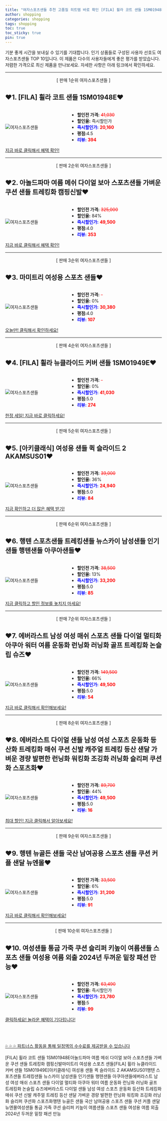 ```yaml
---
title: "여자스포츠샌들 추천 고품질 히트템 바로 확인 [FILA] 휠라 코트 샌들 1SM01948E"
author: shopping
categories: shopping
tags: shopping
toc: true
toc_sticky: true
pin: true
---
```

기분 좋게 시간을 보내실 수 있기를 기대합니다. 인기 상품들로 구성된 사용자 선호도 여자스포츠샌들 TOP 10입니다. 이 제품은 다수의 사용자들에게 좋은 평가를 받았습니다. 저렴한 가격으로 최신 제품을 만나보세요. 자세한 사항은 아래 링크에서 확인하세요.

---
<p class="toplist" style="margin: 0 auto; display: block; width: fit-content;">[ 판매 1순위 여자스포츠샌들 ]</p>

<h2><strong>❤️1. [FILA] 휠라 코트 샌들 1SM01948E❤️</strong></h2>

<div style="display: flex; align-items: center;">
    <div style="flex: 0.4;">
        <img src="https://thumbnail10.coupangcdn.com/thumbnails/remote/230x230ex/image/retail/images/4179663389030544-a4dafde2-dee2-45ba-a9e4-99864976d2c0.png" alt="여자스포츠샌들" style="max-width: 100%;">
    </div>
    <div style="flex: 0.6; margin-left: 10px;">
        <ul>
            <li><strong>할인전 가격:</strong> <del style="color: red;">41,030</del></li>
            <li><strong>할인율:</strong> 즉시할인가</li>
            <li><span style='color:blue'><strong>즉시할인가:</strong></span> <span style='color:red'><strong>20,160</strong></span></li>
            <li><strong>평점:</strong>4.5</li>
            <li><span style='color:blue'><strong>리뷰:</strong></span> <span style='color:red'><strong>394</strong></span></li>
        </ul>
    </div>
</div>
<div class="center">
    <a href="https://selin100587001.github.io?lptag=AF9450613&subid=githubio&pageKey=6509631945&traceid=V0-153&itemId=14308239741&vendorItemId=81553010115" class="myButton">
        지금 바로 클릭해서 혜택 확인!
    </a>
</div>


---
<p class="toplist" style="margin: 0 auto; display: block; width: fit-content;">[ 판매 2순위 여자스포츠샌들 ]</p>

<h2><strong>❤️2. 아놀드파마 여름 메쉬 다이얼 보아 스포츠샌들 가벼운 쿠션 샌들 트레킹화 캠핑신발❤️</strong></h2>

<div style="display: flex; align-items: center;">
    <div style="flex: 0.4;">
        <img src="https://thumbnail8.coupangcdn.com/thumbnails/remote/230x230ex/image/vendor_inventory/4140/744ef155c482597338c9d13f9102f822f2264b4527ef873d9bf9b521afc8.jpg" alt="여자스포츠샌들" style="max-width: 100%;">
    </div>
    <div style="flex: 0.6; margin-left: 10px;">
        <ul>
            <li><strong>할인전 가격:</strong> <del style="color: red;">325,000</del></li>
            <li><strong>할인율:</strong> 84%</li>
            <li><span style='color:blue'><strong>즉시할인가:</strong></span> <span style='color:red'><strong>49,500</strong></span></li>
            <li><strong>평점:</strong>4.0</li>
            <li><span style='color:blue'><strong>리뷰:</strong></span> <span style='color:red'><strong>353</strong></span></li>
        </ul>
    </div>
</div>
<div class="center">
    <a href="https://selin100587001.github.io?lptag=AF9450613&subid=githubio&pageKey=7306143545&traceid=V0-153&itemId=18706771125&vendorItemId=85945591181" class="myButton">
        지금 바로 클릭해서 혜택 확인!
    </a>
</div>


---
<p class="toplist" style="margin: 0 auto; display: block; width: fit-content;">[ 판매 3순위 여자스포츠샌들 ]</p>

<h2><strong>❤️3. 마미트리 여성용 스포츠 샌들❤️</strong></h2>

<div style="display: flex; align-items: center;">
    <div style="flex: 0.4;">
        <img src="https://thumbnail8.coupangcdn.com/thumbnails/remote/230x230ex/image/vendor_inventory/images/2017/04/18/14/2/29bc5e39-c152-4819-9fcd-36977d3e7fac.jpg" alt="여자스포츠샌들" style="max-width: 100%;">
    </div>
    <div style="flex: 0.6; margin-left: 10px;">
        <ul>
            <li><strong>할인전 가격:</strong> <del style="color: red;">-</del></li>
            <li><strong>할인율:</strong> 0%</li>
            <li><span style='color:blue'><strong>즉시할인가:</strong></span> <span style='color:red'><strong>30,380</strong></span></li>
            <li><strong>평점:</strong>4.0</li>
            <li><span style='color:blue'><strong>리뷰:</strong></span> <span style='color:red'><strong>107</strong></span></li>
        </ul>
    </div>
</div>
<div class="center">
    <a href="https://selin100587001.github.io?lptag=AF9450613&subid=githubio&pageKey=19165961&traceid=V0-153&itemId=76897677&vendorItemId=3594929208" class="myButton">
        오늘만! 클릭해서 확인하세요!
    </a>
</div>


---
<p class="toplist" style="margin: 0 auto; display: block; width: fit-content;">[ 판매 4순위 여자스포츠샌들 ]</p>

<h2><strong>❤️4. [FILA] 휠라 뉴클라이드 커버 샌들 1SM01949E❤️</strong></h2>

<div style="display: flex; align-items: center;">
    <div style="flex: 0.4;">
        <img src="https://thumbnail10.coupangcdn.com/thumbnails/remote/230x230ex/image/retail/images/4189747759440353-503b3a47-68d5-4723-8a41-609f509b2280.jpg" alt="여자스포츠샌들" style="max-width: 100%;">
    </div>
    <div style="flex: 0.6; margin-left: 10px;">
        <ul>
            <li><strong>할인전 가격:</strong> <del style="color: red;">-</del></li>
            <li><strong>할인율:</strong> 0%</li>
            <li><span style='color:blue'><strong>즉시할인가:</strong></span> <span style='color:red'><strong>41,030</strong></span></li>
            <li><strong>평점:</strong>5.0</li>
            <li><span style='color:blue'><strong>리뷰:</strong></span> <span style='color:red'><strong>274</strong></span></li>
        </ul>
    </div>
</div>
<div class="center">
    <a href="https://selin100587001.github.io?lptag=AF9450613&subid=githubio&pageKey=6509631916&traceid=V0-153&itemId=14372289360&vendorItemId=81616647148" class="myButton">
        한정 세일! 지금 바로 클릭하세요!
    </a>
</div>


---
<p class="toplist" style="margin: 0 auto; display: block; width: fit-content;">[ 판매 5순위 여자스포츠샌들 ]</p>

<h2><strong>❤️5. [아키클래식] 여성용 샌들 퀵 슬라이드 2 AKAMSUS01❤️</strong></h2>

<div style="display: flex; align-items: center;">
    <div style="flex: 0.4;">
        <img src="https://thumbnail7.coupangcdn.com/thumbnails/remote/230x230ex/image/rs_quotation_api/repgcuxe/52cdd0a7149c41ffa05dacba0af5c5ff.png" alt="여자스포츠샌들" style="max-width: 100%;">
    </div>
    <div style="flex: 0.6; margin-left: 10px;">
        <ul>
            <li><strong>할인전 가격:</strong> <del style="color: red;">39,000</del></li>
            <li><strong>할인율:</strong> 36%</li>
            <li><span style='color:blue'><strong>즉시할인가:</strong></span> <span style='color:red'><strong>24,940</strong></span></li>
            <li><strong>평점:</strong>5.0</li>
            <li><span style='color:blue'><strong>리뷰:</strong></span> <span style='color:red'><strong>84</strong></span></li>
        </ul>
    </div>
</div>
<div class="center">
    <a href="https://selin100587001.github.io?lptag=AF9450613&subid=githubio&pageKey=7383331566&traceid=V0-153&itemId=19072992828&vendorItemId=86195569734" class="myButton">
        지금 확인하고 더 많은 혜택 받기!
    </a>
</div>


---
<p class="toplist" style="margin: 0 auto; display: block; width: fit-content;">[ 판매 6순위 여자스포츠샌들 ]</p>

<h2><strong>❤️6. 행텐 스포츠샌들 트레킹샌들 뉴스카이 남성샌들 인기샌들 행텐샌들 아쿠아샌들❤️</strong></h2>

<div style="display: flex; align-items: center;">
    <div style="flex: 0.4;">
        <img src="https://thumbnail7.coupangcdn.com/thumbnails/remote/230x230ex/image/vendor_inventory/2601/db624b63a3de61c2fbe02c2e1e3e582ef3ac7eccffe860cdd4fb98a45e7d.jpg" alt="여자스포츠샌들" style="max-width: 100%;">
    </div>
    <div style="flex: 0.6; margin-left: 10px;">
        <ul>
            <li><strong>할인전 가격:</strong> <del style="color: red;">38,500</del></li>
            <li><strong>할인율:</strong> 13%</li>
            <li><span style='color:blue'><strong>즉시할인가:</strong></span> <span style='color:red'><strong>33,200</strong></span></li>
            <li><strong>평점:</strong>5.0</li>
            <li><span style='color:blue'><strong>리뷰:</strong></span> <span style='color:red'><strong>85</strong></span></li>
        </ul>
    </div>
</div>
<div class="center">
    <a href="https://selin100587001.github.io?lptag=AF9450613&subid=githubio&pageKey=200890472&traceid=V0-153&itemId=584509101&vendorItemId=4540979171" class="myButton">
        지금 클릭하고 할인 정보를 놓치지 마세요!
    </a>
</div>


---
<p class="toplist" style="margin: 0 auto; display: block; width: fit-content;">[ 판매 7순위 여자스포츠샌들 ]</p>

<h2><strong>❤️7. 에버라스트 남성 여성 매쉬 스포츠 샌들 다이얼 멀티화 아쿠아 워터 여름 운동화 런닝화 러닝화 골프 트레킹화 논슬립 슈즈❤️</strong></h2>

<div style="display: flex; align-items: center;">
    <div style="flex: 0.4;">
        <img src="https://thumbnail6.coupangcdn.com/thumbnails/remote/230x230ex/image/vendor_inventory/3752/7d8762b94f76127c30da067fa24ebd8b3f49470beca2bc15f4ad7ffa0faf.jpg" alt="여자스포츠샌들" style="max-width: 100%;">
    </div>
    <div style="flex: 0.6; margin-left: 10px;">
        <ul>
            <li><strong>할인전 가격:</strong> <del style="color: red;">149,500</del></li>
            <li><strong>할인율:</strong> 66%</li>
            <li><span style='color:blue'><strong>즉시할인가:</strong></span> <span style='color:red'><strong>49,500</strong></span></li>
            <li><strong>평점:</strong>5.0</li>
            <li><span style='color:blue'><strong>리뷰:</strong></span> <span style='color:red'><strong>54</strong></span></li>
        </ul>
    </div>
</div>
<div class="center">
    <a href="https://selin100587001.github.io?lptag=AF9450613&subid=githubio&pageKey=8161518338&traceid=V0-153&itemId=23270269792&vendorItemId=90313104809" class="myButton">
        지금 바로 클릭해서 확인해보세요!
    </a>
</div>


---
<p class="toplist" style="margin: 0 auto; display: block; width: fit-content;">[ 판매 8순위 여자스포츠샌들 ]</p>

<h2><strong>❤️8. 에버라스트 다이얼 샌들 남성 여성 스포츠 운동화 등산화 트레킹화 매쉬 쿠션 신발 캐주얼 트레킹 등산 샌달 가벼운 경량 발편한 런닝화 워킹화 조깅화 러닝화 슬리퍼 쿠션화 스포츠화❤️</strong></h2>

<div style="display: flex; align-items: center;">
    <div style="flex: 0.4;">
        <img src="https://thumbnail6.coupangcdn.com/thumbnails/remote/230x230ex/image/vendor_inventory/bc71/718ae37485ed38da0f2dc3d1c6e15b1e8f2371f65b056518ab376fea7f8c.jpg" alt="여자스포츠샌들" style="max-width: 100%;">
    </div>
    <div style="flex: 0.6; margin-left: 10px;">
        <ul>
            <li><strong>할인전 가격:</strong> <del style="color: red;">89,700</del></li>
            <li><strong>할인율:</strong> 44%</li>
            <li><span style='color:blue'><strong>즉시할인가:</strong></span> <span style='color:red'><strong>49,500</strong></span></li>
            <li><strong>평점:</strong>5.0</li>
            <li><span style='color:blue'><strong>리뷰:</strong></span> <span style='color:red'><strong>16</strong></span></li>
        </ul>
    </div>
</div>
<div class="center">
    <a href="https://selin100587001.github.io?lptag=AF9450613&subid=githubio&pageKey=8174756241&traceid=V0-153&itemId=23359495778&vendorItemId=90390004564" class="myButton">
        최대 할인! 지금 클릭해서 알아보세요!
    </a>
</div>


---
<p class="toplist" style="margin: 0 auto; display: block; width: fit-content;">[ 판매 9순위 여자스포츠샌들 ]</p>

<h2><strong>❤️9. 행텐 뉴골든 샌들 국산 남여공용 스포츠 샌들 쿠션 커플 샌달 뉴엔몰❤️</strong></h2>

<div style="display: flex; align-items: center;">
    <div style="flex: 0.4;">
        <img src="https://thumbnail6.coupangcdn.com/thumbnails/remote/230x230ex/image/vendor_inventory/0f99/d16f852b81834b0432325549e465bf8866e101f29bfafc9282eb6167364f.jpg" alt="여자스포츠샌들" style="max-width: 100%;">
    </div>
    <div style="flex: 0.6; margin-left: 10px;">
        <ul>
            <li><strong>할인전 가격:</strong> <del style="color: red;">33,500</del></li>
            <li><strong>할인율:</strong> 6%</li>
            <li><span style='color:blue'><strong>즉시할인가:</strong></span> <span style='color:red'><strong>31,200</strong></span></li>
            <li><strong>평점:</strong>5.0</li>
            <li><span style='color:blue'><strong>리뷰:</strong></span> <span style='color:red'><strong>91</strong></span></li>
        </ul>
    </div>
</div>
<div class="center">
    <a href="https://selin100587001.github.io?lptag=AF9450613&subid=githubio&pageKey=5769125957&traceid=V0-153&itemId=9796218262&vendorItemId=73828101749" class="myButton">
        지금 바로 클릭해서 확인해보세요!
    </a>
</div>


---
<p class="toplist" style="margin: 0 auto; display: block; width: fit-content;">[ 판매 10순위 여자스포츠샌들 ]</p>

<h2><strong>❤️10. 여성샌들 통굽 가죽 쿠션 슬리퍼 키높이 여름샌들 스포츠 샌들 여성용 여름 외출 2024년 두꺼운 밑창 패션 만능❤️</strong></h2>

<div style="display: flex; align-items: center;">
    <div style="flex: 0.4;">
        <img src="https://thumbnail10.coupangcdn.com/thumbnails/remote/230x230ex/image/vendor_inventory/efb2/37f93f6156a37dd1593c4c54d53f5f723e9e452fcf5401c8cf8d7b3a3d57.jpg" alt="여자스포츠샌들" style="max-width: 100%;">
    </div>
    <div style="flex: 0.6; margin-left: 10px;">
        <ul>
            <li><strong>할인전 가격:</strong> <del style="color: red;">63,490</del></li>
            <li><strong>할인율:</strong> 즉시할인가</li>
            <li><span style='color:blue'><strong>즉시할인가:</strong></span> <span style='color:red'><strong>23,780</strong></span></li>
            <li><strong>평점:</strong>5</li>
            <li><span style='color:blue'><strong>리뷰:</strong></span> <span style='color:red'><strong>99</strong></span></li>
        </ul>
    </div>
</div>
<div class="center">
    <a href="https://selin100587001.github.io?lptag=AF9450613&subid=githubio&pageKey=8217840880&traceid=V0-153&itemId=23610378177&vendorItemId=90636071631" class="myButton">
        클릭하세요! 놀라운 혜택이 기다립니다!
    </a>
</div>

<br><br><br>[💦 💦 💦 파트너스 활동을 통해 일정액의 수수료를 제공받을 수 있습니다](https://link.coupang.com/a/bcpT2c)<br><br>[FILA] 휠라 코트 샌들 1SM01948E아놀드파마 여름 메쉬 다이얼 보아 스포츠샌들 가벼운 쿠션 샌들 트레킹화 캠핑신발마미트리 여성용 스포츠 샌들[FILA] 휠라 뉴클라이드 커버 샌들 1SM01949E[아키클래식] 여성용 샌들 퀵 슬라이드 2 AKAMSUS01행텐 스포츠샌들 트레킹샌들 뉴스카이 남성샌들 인기샌들 행텐샌들 아쿠아샌들에버라스트 남성 여성 매쉬 스포츠 샌들 다이얼 멀티화 아쿠아 워터 여름 운동화 런닝화 러닝화 골프 트레킹화 논슬립 슈즈에버라스트 다이얼 샌들 남성 여성 스포츠 운동화 등산화 트레킹화 매쉬 쿠션 신발 캐주얼 트레킹 등산 샌달 가벼운 경량 발편한 런닝화 워킹화 조깅화 러닝화 슬리퍼 쿠션화 스포츠화행텐 뉴골든 샌들 국산 남여공용 스포츠 샌들 쿠션 커플 샌달 뉴엔몰여성샌들 통굽 가죽 쿠션 슬리퍼 키높이 여름샌들 스포츠 샌들 여성용 여름 외출 2024년 두꺼운 밑창 패션 만능